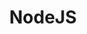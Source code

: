 ---
title: "NodeJS"
layout: category
permalink: /categories/nodejs/
author_profile: true
taxonomy: NodeJS
sidebar:
    nav: "categories"
---